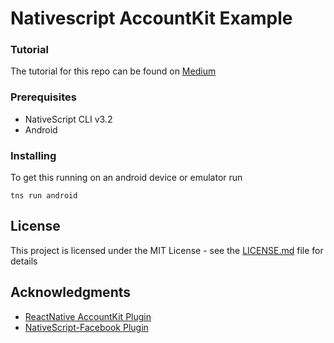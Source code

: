 # Nativescript AccountKit Example

### Tutorial
The tutorial for this repo can be found on [Medium](https://medium.com/@kangwa/how-to-use-accountkit-with-nativescript-7fe9f78c932f)

### Prerequisites

- NativeScript CLI v3.2
- Android 


### Installing

To get this running on an android device or emulator run

```
tns run android
```


## License

This project is licensed under the MIT License - see the [LICENSE.md](LICENSE.md) file for details

## Acknowledgments

* [ReactNative AccountKit Plugin](https://github.com/underscopeio/react-native-facebook-account-kit)
* [NativeScript-Facebook Plugin](https://github.com/NativeScript/nativescript-facebook)
